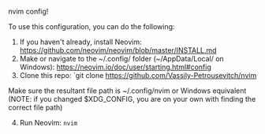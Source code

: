 nvim config!

To use this configuration, you can do the following:
1. If you haven't already, install Neovim: https://github.com/neovim/neovim/blob/master/INSTALL.md
2. Make or navigate to the ~/.config/ folder (~/AppData/Local/ on Windows): https://neovim.io/doc/user/starting.html#config
3. Clone this repo: `git clone https://github.com/Vassily-Petrousevitch/nvim

Make sure the resultant file path is ~/.config/nvim or Windows equivalent (NOTE: if you changed $XDG_CONFIG, you are on your own with finding the correct file path) 

4. Run Neovim: `nvim`

